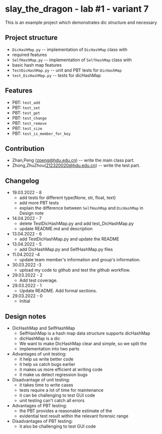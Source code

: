 # slay_the_dragon - lab #1 - variant 7

This is an example project which demonstrates dic structure and necessary

## Project structure

- `DicHashMap.py` -- implementation of `DicHashMap` class with
- required features
- `SelfHashMap.py` -- implementation of `SelfHashMap` class with
- basic hash map features
- `TestDicHashMap.py` -- unit and PBT tests for `DicHashMap`
- `test_DicHashMap.py` -- tests for dicHashMap

## Features

- PBT: `test_add`
- PBT: `test_set`
- PBT: `test_get`
- PBT: `test_change`
- PBT: `test_remove`
- PBT: `test_size`
- PBT: `test_is_member_for_key`

## Contribution

- Zhan,Peng (zpeng@hdu.edu.cn) -- write the main class part.
- Zhong,ZhuZhou(212320020@hdu.edu.cn) -- write the test part.

## Changelog

- 19.03.2022 - 8
  - add tests for different type(None, str, float, text)
  - add more PBT tests
  - explain the difference between `SelfHashMap` and `DicHashMap` in Design note
- 14.04.2022 - 7
  - delete TestDicHashMap.py and add test_DicHashMap.py
  - update README.md and description
- 13.04.2022 - 6
  - add TestDicHashMap.py and update the README
- 13.04.2022 - 5
  - add DicHashMap.py and SelfHashMap.py files
- 11.04.2022 -4
  - update team member's information and group's information.
- 30.03.2022 -3
  - upload my code to github and test the github workflow.
- 29.03.2022 - 2
  - Add test coverage.
- 29.03.2022 - 1
  - Update README. Add formal sections.
- 29.03.2022 - 0
  - Initial

## Design notes

- DicHashMap and SelfHashMap
  - SelfHashMap is a hash map data structure supports dicHashMap
  - dicHashMap is a dic
  - We want to make DicHashMap clear and simple, so we split the
  - implementation into two parts
- Advantages of unit testing:
  - it help us write better code
  - it help us catch bugs earlier
  - it makes us more efficient at writing code
  - it make us detect regression bugs
- Disadvantage of unit testing:
  - it takes time to write cases
  - tests require a lot of time for maintenance
  - it can be challenging to test GUI code
  - unit testing can't catch all errors
- Advantages of PBT testing:
  - the PBT provides a reasonable estimate of the
  - evidential test result within the relevant forensic range
- Disadvantages of PBT testing:
  - it also be challenging to test GUI code
